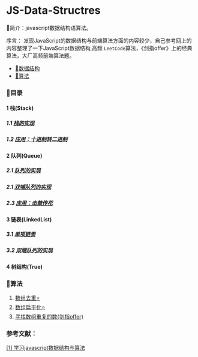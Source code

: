 # JS-Data-Structres

🔎简介：javascript数据结构语算法。

序言：
发现JavaScript的数据结构与前端算法方面的内容较少，自己参考网上的内容整理了一下JavaScript数据结构,高频 `LeetCode`算法，《剑指offer》上的经典算法，大厂高频前端算法题。

- [🔢数据结构](./01stack(栈)/Stack.md)
- [🔐算法]()

### 📑目录
#### 1 栈(Stack)
##### 1.1 [栈的实现](./01stack(栈)/Stack.md)
##### 1.2 [应用：十进制转二进制](./01Stack(栈)/example.md)


#### 2 队列(Queue)

##### 2.1 [队列的实现](./02Queue(队列)/queue.md)

##### 2.1 [双端队列的实现](./02Queue(队列)/DBqueue.md)
##### 2.3 [应用：击鼓传花](./02Queue(队列)/sendFlower.md)


#### 3 链表(LinkedList)

##### 3.1 [单项链表](./03LinkedList(链表)/LinkedList.md)

##### 3.2 [双端队列的实现](./02Queue(队列)/DBqueue.md)

#### 4 树结构(True)

### 🔐算法

1. [数组去重⭐](./05算法/01.md)
2. [数组扁平化⭐](./05算法/02.md)
3. [寻找数组重复的数(剑指offer)](./05算法/03.md)











### 参考文献：
[[1] 学习javascript数据结构与算法](https://www.ituring.com.cn/book/2653)